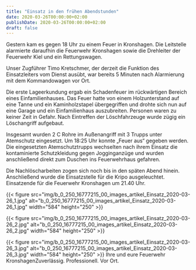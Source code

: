 ```yaml
---
title: "Einsatz in den frühen Abendstunden"
date: 2020-03-26T00:00:00+02:00
publishDate: 2020-03-26T00:00:00+02:00
draft: false
---
```


Gestern kam es gegen 18 Uhr zu einem Feuer in Kronshagen. Die Leitstelle alarmierte daraufhin die Feuerwehr Kronshagen sowie die Drehleiter der Feuerwehr Kiel und ein Rettungswagen.

<!--more-->

Unser Zugführer Timo Kretschmer, der derzeit die Funktion des Einsatzleiters vom Dienst ausübt, war bereits 5 Minuten nach Alarmierung mit dem Kommandowagen vor Ort.

Die erste Lageerkundung ergab ein Schadenfeuer im rückwärtigen Bereich eines Einfamilienhauses. Das Feuer hatte von einem Holzunterstand auf eine Tanne und ein Kaminholzstapel übergegriffen und drohte sich nun auf eine Garage und ein Einfamilienhaus auszubreiten. Personen waren zu keiner Zeit in Gefahr. Nach Eintreffen der Löschfahrzeuge wurde zügig ein Löschangriff aufgebaut.

Insgesamt wurden 2 C Rohre im Außenangriff mit 3 Trupps unter Atemschutz eingesetzt. Um 18:25 Uhr konnte „Feuer aus“ gegeben werden. Die eingesetzten Atemschutztrupps wechselten nach ihrem Einsatz die kontaminierte Schutzkleidung gegen Jogginganzüge und wurden anschließend direkt zum Duschen ins Feuerwehrhaus gefahren.

Die Nachlöscharbeiten zogen sich noch bis in den späten Abend hinein. Anschließend wurde die Einsatzstelle für die Kripo ausgeleuchtet. Einsatzende für die Feuerwehr Kronshagen um 21.40 Uhr.


{{< figure src="img/b_0_250_16777215_00_images_artikel_Einsatz_2020-03-26_1.jpg" alt="b_0_250_16777215_00_images_artikel_Einsatz_2020-03-26_1.jpg" width="584" height="250" >}}

{{< figure src="img/b_0_250_16777215_00_images_artikel_Einsatz_2020-03-26_2.jpg" alt="b_0_250_16777215_00_images_artikel_Einsatz_2020-03-26_2.jpg" width="584" height="250" >}}

{{< figure src="img/b_0_250_16777215_00_images_artikel_Einsatz_2020-03-26_3.jpg" alt="b_0_250_16777215_00_images_artikel_Einsatz_2020-03-26_3.jpg" width="584" height="250" >}}
Ihre und eure Feuerwehr KronshagenZuverlässig. Professionell. Vor Ort.

